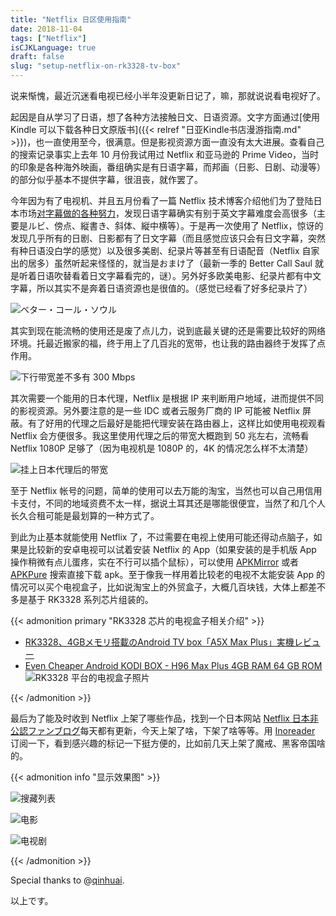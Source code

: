 ```yaml
---
title: "Netflix 日区使用指南"
date: 2018-11-04
tags: ["Netflix"]
isCJKLanguage: true
draft: false
slug: "setup-netflix-on-rk3328-tv-box"
---
```


说来惭愧，最近沉迷看电视已经小半年没更新日记了，嘛，那就说说看电视好了。

<!--more-->

起因是自从学习了日语，想了各种方法接触日文、日语资源。文字方面通过[使用 Kindle 可以下载各种日文原版书]({{< relref "日亚Kindle书店漫游指南.md" >}})，也一直使用至今，很满意。但是影视资源方面一直没有太大进展。查看自己的搜索记录事实上去年 10 月份我试用过 Netflix 和亚马逊的 Prime Video，当时的印象是各种海外映画，番组确实是有日语字幕，而邦画（日影、日剧、动漫等）的部分似乎基本不提供字幕，很沮丧，就作罢了。

今年因为有了电视机、并且五月份看了一篇 Netflix 技术博客介绍他们为了登陆日本市场[对字幕做的各种努力](https://medium.com/netflix-techblog/netflixにおける日本語字幕の導入-b8c8c4fa299e)，发现日语字幕确实有别于英文字幕难度会高很多（主要是ルビ、傍点、縦書き、斜体、縦中横等）。于是再一次使用了 Netflix，惊讶的发现几乎所有的日剧、日影都有了日文字幕（而且感觉应该只会有日文字幕，突然有种日语没白学的感觉）以及很多美剧、纪录片等甚至有日语配音（Netflix 自家出的居多）虽然听起来怪怪的，就当是おまけ了（最新一季的 Better Call Saul 就是听着日语吹替看着日文字幕看完的，谜）。另外好多欧美电影、纪录片都有中文字幕，所以其实不是奔着日语资源也是很值的。（感觉已经看了好多纪录片了）

![ベター・コール・ソウル](better_call_saul.jpg)


其实到现在能流畅的使用还是废了点儿力，说到底最关键的还是需要比较好的网络环境。托最近搬家的福，终于用上了几百兆的宽带，也让我的路由器终于发挥了点作用。

![下行带宽差不多有 300 Mbps](speedtest.png)

其次需要一个能用的日本代理，Netflix 是根据 IP 来判断用户地域，进而提供不同的影视资源。另外要注意的是一些 IDC 或者云服务厂商的 IP 可能被 Netflix 屏蔽。有了好用的代理之后最好是能把代理安装在路由器上，这样比如使用电视观看 Netflix 会方便很多。我这里使用代理之后的带宽大概跑到 50 兆左右，流畅看 Netflix 1080P 足够了（因为电视机是 1080P 的，4K 的情况怎么样不太清楚）

![挂上日本代理后的带宽](fast_com.png)

至于 Netflix 帐号的问题，简单的使用可以去万能的淘宝，当然也可以自己用信用卡支付，不同的地域资费不太一样，据说土耳其还是哪能很便宜，当然了和几个人长久合租可能是最划算的一种方式了。

到此为止基本就能使用 Netflix 了，不过需要在电视上使用可能还得动点脑子，如果是比较新的安卓电视可以试着安装 Netflix 的 App（如果安装的是手机版 App 操作稍微有点儿蛋疼，实在不行可以插个鼠标），可以使用 [APKMirror](https://www.apkmirror.com/) 或者 [APKPure](https://apkpure.com/) 搜索直接下载 apk。至于像我一样用着比较老的电视不太能安装 App 的情况可以买个电视盒子，比如说淘宝上的外贸盒子，大概几百块钱，大体上都差不多是基于 RK3328 系列芯片组装的。

{{< admonition primary "RK3328 芯片的电视盒子相关介绍" >}}
- [RK3328、4GBメモリ搭載のAndroid TV box「A5X Max Plus」実機レビュー](https://obakasanyo.net/review-a5x-max-plus/)
- [Even Cheaper Android KODI BOX - H96 Max Plus 4GB RAM 64 GB ROM](https://www.youtube.com/watch?v=5s_o2HjPIRE)
![RK3328 平台的电视盒子照片](rk3328.jpg)

{{< /admonition >}}

最后为了能及时收到 Netflix 上架了哪些作品，找到一个日本网站 [Netflix 日本非公認ファンブログ](http://netflix-fan.jp/new-arrival/)每天都有更新，今天上架了啥，下架了啥等等。用 [Inoreader](https://www.inoreader.com/) 订阅一下，看到感兴趣的标记一下挺方便的，比如前几天上架了魔戒、黑客帝国啥的。

{{< admonition info "显示效果图" >}}

![搜藏列表](netflix_wishlist.jpg)

![电影](netflix_movie.jpg)

![电视剧](netflix_tv.jpg)

{{< /admonition >}}

Special thanks to @[qinhuai](https://www.douban.com/people/qinhuai/).

以上です。
